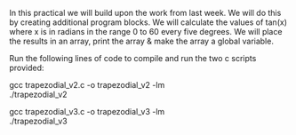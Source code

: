 In this practical we will build upon the work from last week. We will do this by creating additional program blocks. We will calculate the values of tan(x) where x is in radians in the range 0 to 60 every five degrees. We will place the results in an array, print the array & make the array a global variable.

Run the following lines of code to compile and run the two c scripts provided:

gcc trapezodial_v2.c -o trapezodial_v2 -lm  
./trapezodial_v2  

gcc trapezodial_v3.c -o trapezodial_v3 -lm  
./trapezodial_v3
